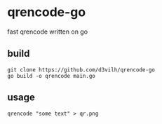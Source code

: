 # qrencode-go
fast qrencode written on go

## build

```shell
git clone https://github.com/d3vilh/qrencode-go
go build -o qrencode main.go
```

## usage

```shell
qrencode "some text" > qr.png
```